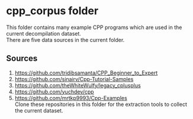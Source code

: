 # cpp_corpus folder
This folder contains many example CPP programs which are used in the current decompilation dataset.  
There are five data sources in the current folder.
## Sources
1. https://github.com/tridibsamanta/CPP_Beginner_to_Expert
2. https://github.com/sinairv/Cpp-Tutorial-Samples
3. https://github.com/theWhiteWulfy/legacy_cplusplus
4. https://github.com/yuchdev/cpp
5. https://github.com/mrtkp9993/Cpp-Examples  
Clone these repositories in this folder for the extraction tools to collect the current dataset.
